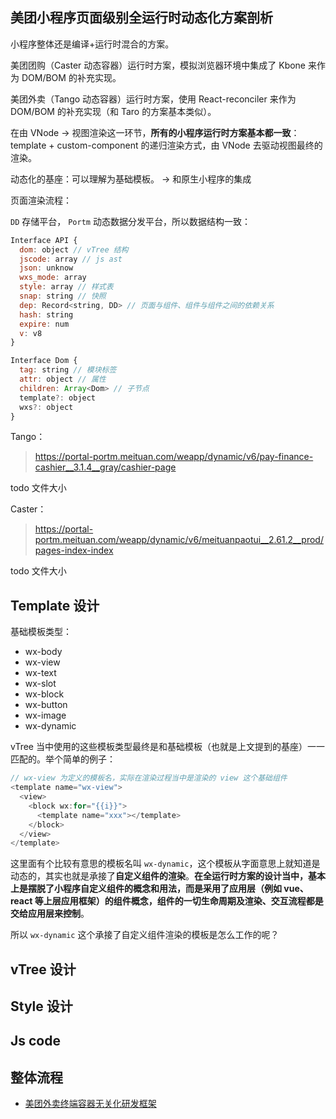 ## 美团小程序页面级别全运行时动态化方案剖析

小程序整体还是编译+运行时混合的方案。

美团团购（Caster 动态容器）运行时方案，模拟浏览器环境中集成了 Kbone 来作为 DOM/BOM 的补充实现。

美团外卖（Tango 动态容器）运行时方案，使用 React-reconciler 来作为 DOM/BOM 的补充实现（和 Taro 的方案基本类似）。

在由 VNode -> 视图渲染这一环节，**所有的小程序运行时方案基本都一致**：template + custom-component 的递归渲染方式，由 VNode 去驱动视图最终的渲染。

动态化的基座：可以理解为基础模板。 -> 和原生小程序的集成

页面渲染流程：

`DD` 存储平台， `Portm` 动态数据分发平台，所以数据结构一致：

```javascript
Interface API {
  dom: object // vTree 结构
  jscode: array // js ast
  json: unknow
  wxs_mode: array
  style: array // 样式表
  snap: string // 快照
  dep: Record<string, DD> // 页面与组件、组件与组件之间的依赖关系
  hash: string
  expire: num
  v: v8
}

Interface Dom {
  tag: string // 模块标签
  attr: object // 属性
  children: Array<Dom> // 子节点
  template?: object
  wxs?: object
}
```

Tango：

> https://portal-portm.meituan.com/weapp/dynamic/v6/pay-finance-cashier__3.1.4__gray/cashier-page

todo 文件大小

Caster：

> https://portal-portm.meituan.com/weapp/dynamic/v6/meituanpaotui__2.61.2__prod/pages-index-index

todo 文件大小


## Template 设计

基础模板类型：

* wx-body
* wx-view
* wx-text
* wx-slot
* wx-block
* wx-button
* wx-image
* wx-dynamic

vTree 当中使用的这些模板类型最终是和基础模板（也就是上文提到的基座）一一匹配的。举个简单的例子：

```javascript
// wx-view 为定义的模板名，实际在渲染过程当中是渲染的 view 这个基础组件
<template name="wx-view">
  <view>
    <block wx:for="{{i}}">
      <template name="xxx"></template>
    </block>
  </view>
</template>
```

这里面有个比较有意思的模板名叫 `wx-dynamic`，这个模板从字面意思上就知道是动态的，其实也就是承接了**自定义组件的渲染**。**在全运行时方案的设计当中，基本上是摆脱了小程序自定义组件的概念和用法，而是采用了应用层（例如 vue、react 等上层应用框架）的组件概念，组件的一切生命周期及渲染、交互流程都是交给应用层来控制**。

所以 `wx-dynamic` 这个承接了自定义组件渲染的模板是怎么工作的呢？



## vTree 设计

## Style 设计

## Js code

## 整体流程

* [美团外卖终端容器无关化研发框架](https://tech.meituan.com/2021/11/11/meituan-waimai-containerless-framework.html)
